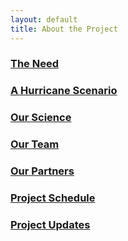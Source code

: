 ```yaml
---
layout: default
title: About the Project
---
```


### [The Need](need.html)

### [A Hurricane Scenario](scenarios.html)

### [Our Science](science.html)

### [Our Team](team.html)

### [Our Partners](partners.html)

### [Project Schedule](schedule.html)

### [Project Updates](updates.html)

